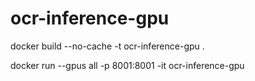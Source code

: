 # ocr-inference-gpu

docker build --no-cache -t ocr-inference-gpu .

docker run --gpus all -p 8001:8001 -it ocr-inference-gpu